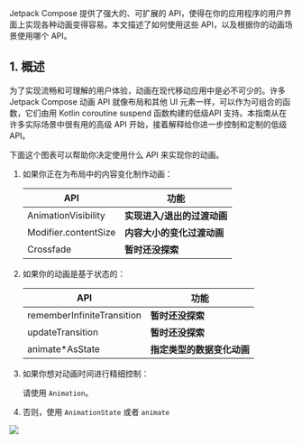 Jetpack Compose 提供了强大的、可扩展的 API，使得在你的应用程序的用户界面上实现各种动画变得容易。本文描述了如何使用这些 API，以及根据你的动画场景使用哪个 API。


## 1. 概述

为了实现流畅和可理解的用户体验，动画在现代移动应用中是必不可少的。许多 Jetpack Compose 动画 API 就像布局和其他 UI 元素一样，可以作为可组合的函数，它们由用 Kotlin coroutine suspend 函数构建的低级API 支持。本指南从在许多实际场景中很有用的高级 API 开始，接着解释给你进一步控制和定制的低级 API。

下面这个图表可以帮助你决定使用什么 API 来实现你的动画。


1.  如果你正在为布局中的内容变化制作动画：

    | API | 功能|
    | ----| ----|
    | AnimationVisibility | **实现进入/退出的过渡动画** |
    | Modifier.contentSize | **内容大小的变化过渡动画** |
    | Crossfade | **暂时还没探索** |

2. 如果你的动画是基于状态的：

    | API | 功能|
    | ----| ----|
    | rememberInfiniteTransition | **暂时还没探索** |
    | updateTransition | **暂时还没探索** |
    | animate*AsState | **指定类型的数据变化动画** |

3. 如果你想对动画时间进行精细控制：

    请使用 `Animation`。

5. 否则，使用 `AnimationState` 或者 `animate`


<img src = "../../../assets/animation/overview/demo.svg">